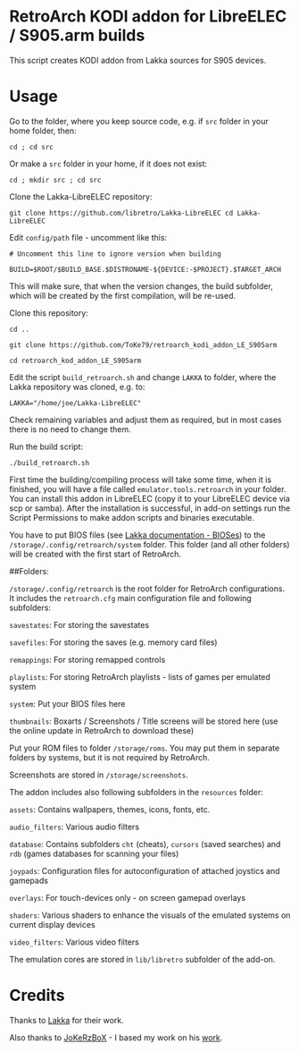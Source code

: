 # RetroArch KODI addon for LibreELEC / S905.arm builds
This script creates KODI addon from Lakka sources for S905 devices.

# Usage
Go to the folder, where you keep source code, e.g. if `src` folder in your home folder, then:

`cd ; cd src`

Or make a `src` folder in your home, if it does not exist:

`cd ; mkdir src ; cd src`

Clone the Lakka-LibreELEC repository:

`git clone https://github.com/libretro/Lakka-LibreELEC
cd Lakka-LibreELEC`

Edit `config/path` file - uncomment like this:

`# Uncomment this line to ignore version when building`

`BUILD=$ROOT/$BUILD_BASE.$DISTRONAME-${DEVICE:-$PROJECT}.$TARGET_ARCH`

This will make sure, that when the version changes, the build subfolder, which will be created by the first compilation, will be re-used.

Clone this repository:

`cd ..`

`git clone https://github.com/ToKe79/retroarch_kodi_addon_LE_S905arm`

`cd retroarch_kod_addon_LE_S905arm`

Edit the script `build_retroarch.sh` and change `LAKKA` to folder, where the Lakka repository was cloned, e.g. to:

`LAKKA="/home/joe/Lakka-LibreELEC"`

Check remaining variables and adjust them as required, but in most cases there is no need to change them.

Run the build script:

`./build_retroarch.sh`

First time the building/compiling process will take some time, when it is finished, you will have a file called `emulator.tools.retroarch` in your folder. You can install this addon in LibreELEC (copy it to your LibreELEC device via scp or samba). After the installation is successful, in add-on settings run the Script Permissions to make addon scripts and binaries executable.

You have to put BIOS files (see [Lakka documentation - BIOSes](http://www.lakka.tv/doc/BIOSes/)) to the `/storage/.config/retroarch/system` folder. This folder (and all other folders) will be created with the first start of RetroArch.

##Folders:

`/storage/.config/retroarch` is the root folder for RetroArch configurations. It includes the `retroarch.cfg` main configuration file and following subfolders:

`savestates`: For storing the savestates

`savefiles`: For storing the saves (e.g. memory card files)

`remappings`: For storing remapped controls

`playlists`: For storing RetroArch playlists - lists of games per emulated system

`system`: Put your BIOS files here

`thumbnails`: Boxarts / Screenshots / Title screens will be stored here (use the online update in RetroArch to download these)

Put your ROM files to folder `/storage/roms`. You may put them in separate folders by systems, but it is not required by RetroArch.

Screenshots are stored in `/storage/screenshots`.

The addon includes also following subfolders in the `resources` folder:

`assets`: Contains wallpapers, themes, icons, fonts, etc.

`audio_filters`: Various audio filters

`database`: Contains subfolders `cht` (cheats), `cursors` (saved searches) and `rdb` (games databases for scanning your files)

`joypads`: Configuration files for autoconfiguration of attached joystics and gamepads

`overlays`: For touch-devices only - on screen gamepad overlays

`shaders`: Various shaders to enhance the visuals of the emulated systems on current display devices

`video_filters`: Various video filters

The emulation cores are stored in `lib/libretro` subfolder of the add-on.

# Credits
Thanks to [Lakka](http://lakka.tv) for their work.

Also thanks to [JoKeRzBoX](https://github.com/JoKeRzBoX) - I based my work on his [work](https://github.com/JoKeRzBoX/JoKeRzBoX_LibreELEC_Repo_S805).

